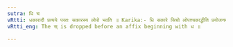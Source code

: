 ```yaml
---
sutra: धि च
vRtti: धकारादौ प्रत्यये परतः सकारस्य लोपो भवति ॥ Karika:- धि सकारे सिचो लोपश्चकाद्धीति प्रयोजनम् । आशाध्वं तु कथं जशत्वं सकारस्य भविष्यति ॥ सर्वमेवं प्रसिद्धं स्याच्छुतिश्चापि न विद्यते । लङश्चापि न मूर्द्धन्ये ग्रहणं सेटि दुष्यति ॥ घसिभसोर्न सिध्येत तस्मात्सिज्ग्रहणं न तत् । छान्दसो वर्णलोपो वा यथेष्कर्त्तारमध्वरे ॥
vRtti_eng: The स् is dropped before an affix beginning with ध ॥

---
```

